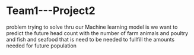 # Team1---Project2
problem trying to solve thru our Machine learning model is we want to predict the future head count with the number of  farm animals and poultry and fish and seafood that is need to be needed to fullfill the amounts needed for future population   